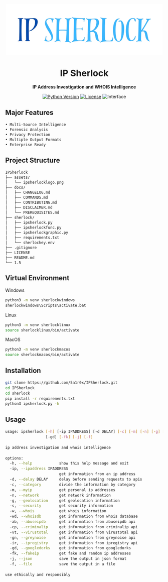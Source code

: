 <div align="center">
  <img src="assets/ipsherlocklogo.png" alt="Logo" width="500">
</div>

<h1 align="center">IP Sherlock</h1>

<p align="center">
  <strong>IP Address Investigation and WHOIS Intelligence</strong>
</p>

<div align="center">

[![Python Version](https://img.shields.io/badge/Python-3.8%2B-lightblue)](https://www.python.org/)
[![License](https://img.shields.io/badge/License-MIT-blue.svg)](https://opensource.org/licenses/MIT)
![Interface](https://img.shields.io/badge/Platform-Terminal%20%7C%20CLI-darkblue.svg)

</div>

## Major Features
```plaintext
• Multi-Source Intelligence
• Forensic Analysis
• Privacy Protection
• Multiple Output Formats
• Enterprise Ready
```

## Project Structure

```plaintext
IPSherlock
├── assets/
│   └── ipsherlocklogo.png
├── docs/
│   ├── CHANGELOG.md
│   ├── COMMANDS.md
│   ├── CONTRIBUTING.md
│   ├── DISCLAIMER.md
│   └── PREREQUISITES.md
├── sherlock/
│   ├── ipsherlock.py
│   ├── ipsherlockfunc.py
│   ├── ipsherlockgraphic.py
│   ├── requirements.txt
│   └── sherlockey.env
├── .gitignore
├── LICENSE
├── README.md
└── 1.5
```

## Virtual Environment
Windows
```bash
python3 -m venv sherlockwindows
sherlockwindows\Scripts\activate.bat
```
Linux
```bash
python3 -m venv sherlocklinux
source sherlocklinux/bin/activate
```
MacOS
```bash
python3 -m venv sherlockmacos
source sherlockmacos/bin/activate
```

## Installation

```bash
git clone https://github.com/5a1r0x/IPSherlock.git
cd IPSherlock
cd sherlock
pip install -r requirements.txt
python3 ipsherlock.py -h
```

## Usage

```bash
usage: ipsherlock [-h] [-ip IPADDRESS] [-d DELAY] [-c] [-m] [-n] [-g] [-s] [-w] [-wd] [-ab] [-cp] [-vt] [-gn] [-ir]
                  [-gd] [-fk] [-j] [-f]

ip address investigation and whois intelligence

options:
  -h, --help            show this help message and exit
  -ip, --ipaddress IPADDRESS
                        get information from an ip address
  -d, --delay DELAY     delay before sending requests to apis
  -c, --category        divide the information by category
  -m, --myip            get personal ip addresses
  -n, --network         get network information
  -g, --geolocation     get geolocation information
  -s, --security        get security information
  -w, --whois           get whois information
  -wd, --whoisdb        get information from whois database
  -ab, --abuseipdb      get information from abuseipdb api
  -cp, --criminalip     get information from criminalip api
  -vt, --virustotal     get information from virustotal api
  -gn, --greynoise      get information from greynoise api
  -ir, --ipregistry     get information from ipregistry api
  -gd, --googledorks    get information from googledorks
  -fk, --fakeip         get fake and random ip addresses
  -j, --json            save the output in json format
  -f, --file            save the output in a file

use ethically and responsibly
```
